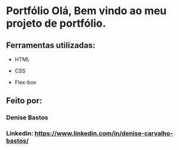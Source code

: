 # Portfólio Olá, Bem vindo ao meu projeto de portfólio.

## Ferramentas utilizadas:

* HTML

* CSS

* Flex-box

## Feito por:

### Denise Bastos

### Linkedin: https://www.linkedin.com/in/denise-carvalho-bastos/

```
